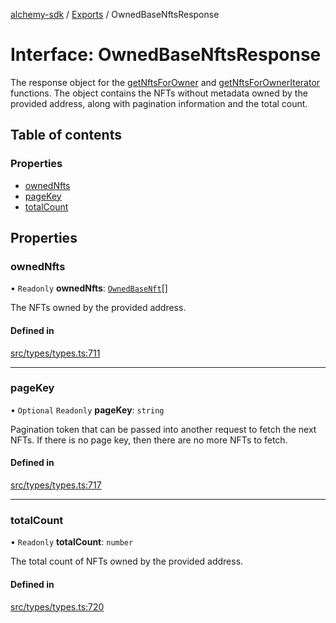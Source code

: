 [alchemy-sdk](../README.md) / [Exports](../modules.md) / OwnedBaseNftsResponse

# Interface: OwnedBaseNftsResponse

The response object for the [getNftsForOwner](../classes/NftNamespace.md#getnftsforowner) and
[getNftsForOwnerIterator](../classes/NftNamespace.md#getnftsforowneriterator) functions. The object contains the NFTs
without metadata owned by the provided address, along with pagination
information and the total count.

## Table of contents

### Properties

- [ownedNfts](OwnedBaseNftsResponse.md#ownednfts)
- [pageKey](OwnedBaseNftsResponse.md#pagekey)
- [totalCount](OwnedBaseNftsResponse.md#totalcount)

## Properties

### ownedNfts

• `Readonly` **ownedNfts**: [`OwnedBaseNft`](OwnedBaseNft.md)[]

The NFTs owned by the provided address.

#### Defined in

[src/types/types.ts:711](https://github.com/alchemyplatform/alchemy-sdk-js/blob/bed7d71/src/types/types.ts#L711)

___

### pageKey

• `Optional` `Readonly` **pageKey**: `string`

Pagination token that can be passed into another request to fetch the next
NFTs. If there is no page key, then there are no more NFTs to fetch.

#### Defined in

[src/types/types.ts:717](https://github.com/alchemyplatform/alchemy-sdk-js/blob/bed7d71/src/types/types.ts#L717)

___

### totalCount

• `Readonly` **totalCount**: `number`

The total count of NFTs owned by the provided address.

#### Defined in

[src/types/types.ts:720](https://github.com/alchemyplatform/alchemy-sdk-js/blob/bed7d71/src/types/types.ts#L720)
